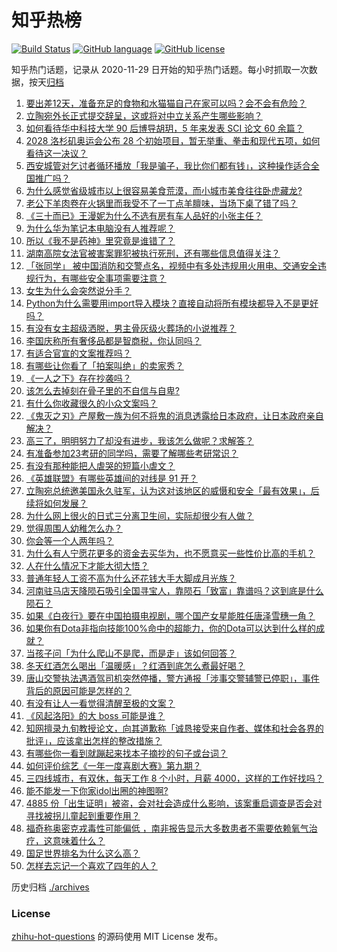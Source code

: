 # 知乎热榜
[![Build Status](https://github.com/ToWeLong/zhihu-hot-questions/workflows/CI/badge.svg)](https://github.com/ToWeLong/zhihu-hot-questions/actions)
[![GitHub language](https://img.shields.io/badge/language-golang-orange.svg)](https://golang.org/)
[![GitHub license](https://img.shields.io/github/license/ToWeLong/zhihu-hot-questions)](https://github.com/ToWeLong/zhihu-hot-questions/blob/main/LICENSE)

知乎热门话题，记录从 2020-11-29 日开始的知乎热门话题。每小时抓取一次数据，按天[归档](./archives)

<!-- BEGIN -->

1. [要出差12天，准备充足的食物和水猫猫自己在家可以吗？会不会有危险？](https://www.zhihu.com/question/56685153)
1. [立陶宛外长正式提交辞呈，这或将对中立关系产生哪些影响？](https://www.zhihu.com/question/505219330)
1. [如何看待华中科技大学 90 后博导胡玥，5 年来发表 SCI 论文 60 余篇？](https://www.zhihu.com/question/504946760)
1. [2028 洛杉矶奥运会公布 28 个初始项目，暂无举重、拳击和现代五项，如何看待这一决议？](https://www.zhihu.com/question/505034710)
1. [西安城管对乞讨者循环播放「我是骗子，我比你们都有钱」，这种操作适合全国推广吗？](https://www.zhihu.com/question/505087162)
1. [为什么感觉省级城市以上很容易美食荒漠，而小城市美食往往卧虎藏龙?](https://www.zhihu.com/question/500377036)
1. [老公下羊肉卷在火锅里而我受不了一丁点羊膻味，当场下桌了错了吗？](https://www.zhihu.com/question/504716959)
1. [《三十而已》王漫妮为什么不选有房有车人品好的小张主任？](https://www.zhihu.com/question/499782129)
1. [为什么华为笔记本电脑没有人推荐呢？](https://www.zhihu.com/question/496234538)
1. [所以《我不是药神》里究竟是谁错了？](https://www.zhihu.com/question/284966366)
1. [湖南高院女法官被害案罪犯被执行死刑，还有哪些信息值得关注？](https://www.zhihu.com/question/505216073)
1. [「张同学」 被中国消防和交警点名，视频中有多处违规用火用电、交通安全违规行为，有哪些安全事项需要注意？](https://www.zhihu.com/question/504978541)
1. [女生为什么会突然说分手？](https://www.zhihu.com/question/268385676)
1. [Python为什么需要用import导入模块？直接自动将所有模块都导入不是更好吗？](https://www.zhihu.com/question/501372849)
1. [有没有女主超级洒脱，男主骨灰级火葬场的小说推荐？](https://www.zhihu.com/question/482404727)
1. [李国庆称所有奢侈品都是智商税，你认同吗？](https://www.zhihu.com/question/504934185)
1. [有适合官宣的文案推荐吗？](https://www.zhihu.com/question/498085059)
1. [有哪些让你看了「拍案叫绝」的卖家秀？](https://www.zhihu.com/question/504817221)
1. [《一人之下》存在抄袭吗？](https://www.zhihu.com/question/58676702)
1. [该怎么去掉刻在骨子里的不自信与自卑?](https://www.zhihu.com/question/504395978)
1. [有什么你收藏很久的小众文案吗？](https://www.zhihu.com/question/496725267)
1. [《鬼灭之刃》产屋敷一族为何不将鬼的消息透露给日本政府，让日本政府亲自解决？](https://www.zhihu.com/question/461675058)
1. [高三了，明明努力了却没有进步，我该怎么做呢？求解答？](https://www.zhihu.com/question/503267757)
1. [有准备参加23考研的同学吗，需要了解哪些考研常识？](https://www.zhihu.com/question/474978086)
1. [有没有那种能把人虐哭的短篇小虐文？](https://www.zhihu.com/question/492818103)
1. [《英雄联盟》有哪些英雄间的对线是 91 开？](https://www.zhihu.com/question/488325139)
1. [立陶宛总统邀美国永久驻军，认为这对该地区的威慑和安全「最有效果」，后续将如何发展？](https://www.zhihu.com/question/505077631)
1. [为什么网上很火的日式三分离卫生间，实际却很少有人做？](https://www.zhihu.com/question/358076012)
1. [觉得周围人幼稚怎么办？](https://www.zhihu.com/question/20864118)
1. [你会等一个人两年吗？](https://www.zhihu.com/question/433370621)
1. [为什么有人宁愿花更多的资金去买华为，也不愿意买一些性价比高的手机？](https://www.zhihu.com/question/504277303)
1. [人在什么情况下才能大彻大悟？](https://www.zhihu.com/question/474123071)
1. [普通年轻人工资不高为什么还花钱大手大脚成月光族？](https://www.zhihu.com/question/501622321)
1. [河南驻马店天降陨石吸引全国寻宝人，靠陨石「致富」靠谱吗？这到底是什么陨石？](https://www.zhihu.com/question/504686527)
1. [如果《白夜行》要在中国拍摄电视剧，哪个国产女星能胜任唐泽雪穗一角？](https://www.zhihu.com/question/287826799)
1. [如果你有Dota非指向技能100%命中的超能力，你的Dota可以达到什么样的成就？](https://www.zhihu.com/question/504501490)
1. [当孩子问「为什么爬山不是爬，而是走」该如何回答？](https://www.zhihu.com/question/504115481)
1. [冬天红酒怎么喝出「温暖感」？红酒到底怎么煮最好喝？](https://www.zhihu.com/question/498344838)
1. [唐山交警执法遇酒驾司机突然停播，警方通报「涉事交警辅警已停职」，事件背后的原因可能是怎样的？](https://www.zhihu.com/question/504836167)
1. [有没有让人一看觉得清醒至极的文案？](https://www.zhihu.com/question/500774595)
1. [《风起洛阳》的大 boss 可能是谁？](https://www.zhihu.com/question/503926163)
1. [知网擅录九旬教授论文，向其道歉称「诚恳接受来自作者、媒体和社会各界的批评」，应该拿出怎样的整改措施？](https://www.zhihu.com/question/505180587)
1. [有哪些你一看到就蹦起来找本子摘抄的句子或台词？](https://www.zhihu.com/question/55962172)
1. [如何评价综艺《一年一度喜剧大赛》第九期？](https://www.zhihu.com/question/504990083)
1. [三四线城市，有双休，每天工作 8 个小时，月薪 4000，这样的工作好找吗？](https://www.zhihu.com/question/504150297)
1. [能不能发一下你家idol出圈的神图啊?](https://www.zhihu.com/question/480021456)
1. [4885 份「出生证明」被盗，会对社会造成什么影响，该案重启调查是否会对寻找被拐儿童起到重要作用？](https://www.zhihu.com/question/504543653)
1. [福奇称奥密克戎毒性可能偏低 ，南非报告显示大多数患者不需要依赖氧气治疗，这意味着什么？](https://www.zhihu.com/question/504232899)
1. [国足世界排名为什么这么高？](https://www.zhihu.com/question/503367780)
1. [怎样去忘记一个喜欢了四年的人？](https://www.zhihu.com/question/504139591)

<!-- END -->

历史归档 [./archives](./archives)


### License
[zhihu-hot-questions](https://github.com/towelong/zhihu-hot-questions) 的源码使用 MIT License 发布。